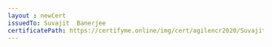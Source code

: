```yaml
--- 
layout : newCert 
issuedTo: Suvajit  Banerjee 
certificatePath: https://certifyme.online/img/cert/agilencr2020/SuvajitBanerjee_ac958.png
--- 
```

